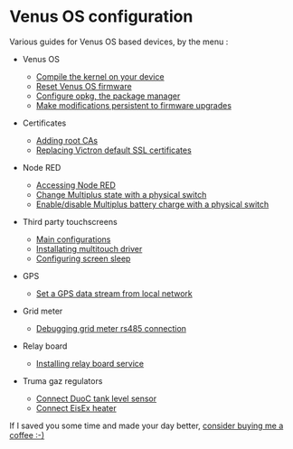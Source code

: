 # Venus OS configuration

Various guides for Venus OS based devices, by the menu :

* Venus OS
  * [Compile the kernel on your device](docs/VenusOS-Kernel_local_compilation.md)
  * [Reset Venus OS firmware](docs/GuiV2-Reset_Venus_OS.md)
  * [Configure opkg, the package manager](docs/VenusOS-Opkg_configuration.md)
  * [Make modifications persistent to firmware upgrades](docs/VenusOS-Mod_persist.md)


* Certificates
  * [Adding root CAs](docs/VenusOS-SSL_certificates.md#adding-root-cas)
  * [Replacing Victron default SSL certificates](docs/VenusOS-SSL_certificates.md#replacing-victron-ssl-default-certificate)


* Node RED
  * [Accessing Node RED](docs/NodeRED-Activation.md)
  * [Change Multiplus state with a physical switch](docs/NodeRED-Flows.md#multiplus-inverter-switch)
  * [Enable/disable Multiplus battery charge with a physical switch](docs/NodeRED-Flows.md#multiplus-passthrough-switch)


* Third party touchscreens
  * [Main configurations](docs/Touchscreen-Configuration.md)
  * [Installating multitouch driver](docs/Touchscreen-Multitouch_driver.md)
  * [Configuring screen sleep](docs/Touchscreen-Sleep.md)


* GPS
  * [Set a GPS data stream from local network](docs/GPS-Stream_data_from_network.md)


* Grid meter
  * [Debugging grid meter rs485 connection](docs/GridMeter-Configuration_debug.md)


* Relay board
  * [Installing relay board service](docs/RelayBoard-Service_installation.md)


* Truma gaz regulators
  * [Connect DuoC tank level sensor](docs/Truma-DuoC_tank_level_sensor_connection.md)
  * [Connect EisEx heater](docs/Truma-EisEx_connection.md)

If I saved you some time and made your day better, [consider buying me a coffee :-)](https://buymeacoffee.com/ldeniseyw)